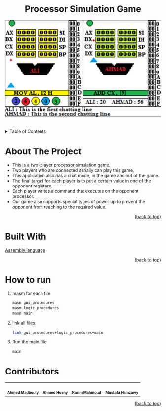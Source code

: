 <div id="top"></div>

<div align="center">
  <h1 align="center">Processor Simulation Game</h1>
 <img src="https://github.com/MUSTAFA-Hamzawy/Processor-Simulation-Game/blob/main/Screenshots/main%20photo.PNG" alt="logo or main photo">
 </div>
 
<!-- TABLE OF CONTENTS -->
<br>
<br>

<details>
  <summary>Table of Contents</summary>
  <ol>
    <li><a href="#about-the-project">About The Project</a></li>
    <li><a href="#built-with">Built With</a></li>
    <li><a href="#run">How to run</a></li>
    <li><a href="#Contributors">Contributors</a></li>
  </ol>
</details>

<!-- ABOUT THE PROJECT -->
# About The Project
<ul>
  <li>This is a two-player processor simulation game.</li>
  <li>Two players who are connected serially can play this game.</li>
  <li>This application also has a chat mode, in the game and out of the game.</li>
  <li>The final target for each player is to put a certain value in one of the opponent registers.</li>
  <li>Each player writes a command that executes on the opponent processor.</li>
  <li>Our game also supports special types of power up to prevent the opponent from reaching to the required value.</li>
</ul>
<p align="right">(<a href="#top">back to top</a>)</p>

<!-- Tools -->
# Built With

<a href="#">Assembly language</a>
<p align="right">(<a href="#top">back to top</a>)</p>

<h1 id="run">How to run</h1>

1. masm for each file
    ```sh
    masm gui_procedures
    masm logic_procedures
    masm main
    ```
 2. link all files
    ```sh
    link gui_procedures+logic_procedures+main
    ```
3. Run the main file
    ```sh
    main
    ```

<!-- Contributors -->
# Contributors
<table id="Contributors">
  <tr>
     <td align="center"><a href="https://github.com/ahmedmadbouly186"><img src="https://avatars.githubusercontent.com/u/66012617?v=4" width="150px;" alt=""/><br />          <sub><b>Ahmed Madbouly</b></sub></a><br /></td>
     <td align="center"><a href="https://github.com/AhmedHosny2024"><img src="https://avatars.githubusercontent.com/u/76389601?v=4" width="150px;" alt=""/><br />          <sub><b>Ahmed Hosny</b></sub></a><br /></td>
     <td align="center"><a href="https://github.com/karimmahmoud22"><img src="https://avatars.githubusercontent.com/u/82693464?v=4" width="150px;" alt=""/><br /><sub>      <b>Karim Mahmoud<b/></td>
      <td align="center"><a href="https://github.com/MUSTAFA-Hamzawy"><img src="https://avatars.githubusercontent.com/u/72188665?v=4" width="150px;" alt=""/><br /><sub>      <b>Mustafa Hamzawy</b></sub></a><br /></td>
      
  </tr>
 </table>
  </div>
<p align="right">(<a href="#top">back to top</a>)</p>
